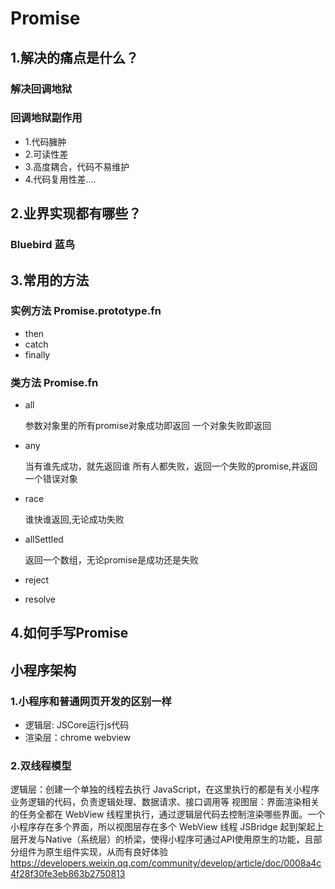# Promise

## 1.解决的痛点是什么？

### 解决回调地狱

### 回调地狱副作用

- 1.代码臃肿
- 2.可读性差
- 3.高度耦合，代码不易维护
- 4.代码复用性差....

## 2.业界实现都有哪些？

### Bluebird 蓝鸟

## 3.常用的方法

### 实例方法 Promise.prototype.fn

- then
- catch
- finally

### 类方法 Promise.fn

- all

  参数对象里的所有promise对象成功即返回
  一个对象失败即返回

- any

  当有谁先成功，就先返回谁
  所有人都失败，返回一个失败的promise,并返回一个错误对象

- race

  谁快谁返回,无论成功失败

- allSettled

  返回一个数组，无论promise是成功还是失败

- reject
- resolve

## 4.如何手写Promise

## 小程序架构

### 1.小程序和普通网页开发的区别一样

- 逻辑层: JSCore运行js代码
- 渲染层：chrome webview

### 2.双线程模型

逻辑层：创建一个单独的线程去执行 JavaScript，在这里执行的都是有关小程序业务逻辑的代码，负责逻辑处理、数据请求、接口调用等
视图层：界面渲染相关的任务全都在 WebView 线程里执行，通过逻辑层代码去控制渲染哪些界面。一个小程序存在多个界面，所以视图层存在多个 WebView 线程
JSBridge 起到架起上层开发与Native（系统层）的桥梁，使得小程序可通过API使用原生的功能，且部分组件为原生组件实现，从而有良好体验
https://developers.weixin.qq.com/community/develop/article/doc/0008a4c4f28f30fe3eb863b2750813
